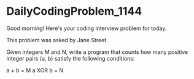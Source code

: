 # DailyCodingProblem_1144


Good morning! Here's your coding interview problem for today.

This problem was asked by Jane Street.

Given integers M and N, write a program that counts how many positive integer pairs (a, b) satisfy the following conditions:

a + b = M
a XOR b = N
